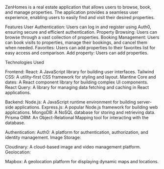 ZenHomes is a real estate application that allows users to browse, book, and manage properties. The application provides a seamless user experience, enabling users to easily find and visit their desired properties.

Features
User Authentication: Users can log in and register using Auth0, ensuring secure and efficient authentication.
Property Browsing: Users can browse through a vast collection of properties.
Booking Management: Users can book visits to properties, manage their bookings, and cancel them when needed.
Favorites: Users can add properties to their favorites list for easy access and comparison.
Add property: Users can add properties.


Technologies Used

Frontend:
React: A JavaScript library for building user interfaces.
Tailwind CSS: A utility-first CSS framework for styling and layout.
Mantine Core and dates: A React component library for building complex UI components.
React Query: A library for managing data fetching and caching in React applications.

Backend:
Node.js: A JavaScript runtime environment for building server-side applications.
Express.js: A popular Node.js framework for building web applications.
MongoDB: A NoSQL database for storing and retrieving data.
Prisma ORM: An Object-Relational Mapping tool for interacting with the database.

Authentication:
Auth0: A platform for authentication, authorization, and identity management.
Image Storage:

Cloudinary: A cloud-based image and video management platform.
Geolocation:

Mapbox: A geolocation platform for displaying dynamic maps and locations.
